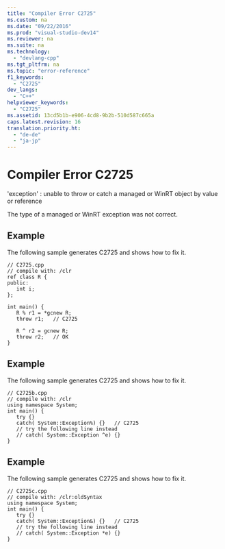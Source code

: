 ```yaml
---
title: "Compiler Error C2725"
ms.custom: na
ms.date: "09/22/2016"
ms.prod: "visual-studio-dev14"
ms.reviewer: na
ms.suite: na
ms.technology: 
  - "devlang-cpp"
ms.tgt_pltfrm: na
ms.topic: "error-reference"
f1_keywords: 
  - "C2725"
dev_langs: 
  - "C++"
helpviewer_keywords: 
  - "C2725"
ms.assetid: 13cd5b1b-e906-4cd8-9b2b-510d587c665a
caps.latest.revision: 16
translation.priority.ht: 
  - "de-de"
  - "ja-jp"
---
```

# Compiler Error C2725
'exception' : unable to throw or catch a managed or WinRT object by value or reference  
  
 The type of a managed or WinRT exception was not correct.  
  
## Example  
 The following sample generates C2725 and shows how to fix it.  
  
```  
// C2725.cpp  
// compile with: /clr  
ref class R {  
public:  
   int i;  
};  
  
int main() {  
   R % r1 = *gcnew R;  
   throw r1;   // C2725  
  
   R ^ r2 = gcnew R;  
   throw r2;   // OK     
}  
```  
  
## Example  
 The following sample generates C2725 and shows how to fix it.  
  
```  
// C2725b.cpp  
// compile with: /clr  
using namespace System;  
int main() {  
   try {}  
   catch( System::Exception%) {}   // C2725  
   // try the following line instead  
   // catch( System::Exception ^e) {}  
}  
```  
  
## Example  
 The following sample generates C2725 and shows how to fix it.  
  
```  
// C2725c.cpp  
// compile with: /clr:oldSyntax  
using namespace System;  
int main() {  
   try {}  
   catch( System::Exception&) {}   // C2725  
   // try the following line instead  
   // catch( System::Exception *e) {}  
}  
```